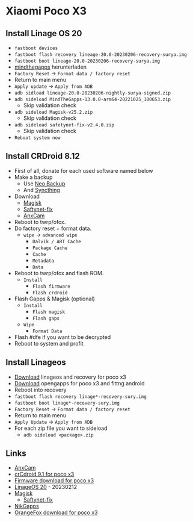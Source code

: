 # Xiaomi Poco X3

## Install Linage OS 20

* `fastboot devices`
* `fastboot flash recovery lineage-20.0-20230206-recovery-surya.img`
* `fastboot boot lineage-20.0-20230206-recovery-surya.img`
* [mindthegapps](https://wiki.lineageos.org/gapps) herunterladen
* `Factory Reset` -> `Format data / factory reset`
* Return to main menu
* `Apply update` -> `Apply from ADB`
* `adb sidload lineage-20.0-20230206-nightly-surya-signed.zip`
* `adb sideload MindTheGapps-13.0.0-arm64-20221025_100653.zip`
  * Skip validation check
* `adb sideload Magisk-v25.2.zip`
  * Skip validation check
* `adb sideload safetynet-fix-v2.4.0.zip`
  * Skip validation check
* `Reboot system now`

## Install CRDroid 8.12

* First of all, donate for each used software named below
* Make a backup 
  * Use [Neo Backup](https://f-droid.org/en/packages/com.machiav3lli.backup/)
  * And [Syncthing](https://f-droid.org/packages/com.nutomic.syncthingandroid/)
* Download
  * [Magisk](https://github.com/topjohnwu/Magisk/releases)
  * [Saftynet-fix](https://github.com/kdrag0n/safetynet-fix/releases)
  * [AnxCam](https://sourceforge.net/projects/miuicamerapocox3/files/MIUICameraPocoX3.zip/download)
* Reboot to twrp/ofox.
* Do factory reset + format data.
  * `wipe` -> `advanced wipe`
    * `Dalvik / ART Cache`
    * `Package Cache`
    * `Cache`
    * `Metadata`
    * `Data`
* Reboot to twrp/ofox and flash ROM.
  * `Install`
    * `Flash firmware`
    * `Flash crdroid`
* Flash Gapps & Magisk (optional)
  * `Install`
    * `Flash magisk`
    * `Flash gaps`
  * `Wipe`
    * `Format Data`
* Flash #dfe if you want to be decrypted
* Reboot to system and profit

## Install Linageos

* [Download](https://download.lineageos.org/surya) linageos and recovery for poco x3
* [Download](https://wiki.lineageos.org/gapps.html) opengapps for poco x3 and fittng android
* Reboot into recovery
* `fastboot flash recovery linage*-recovery-sury.img`
* `fastboot boot linage*-recovery-sury.img`
* `Factory Reset` -> `Format data / factory reset`
* Return to main menu
* `Apply Update` -> `Apply from ADB`
* For each zip file you want to sideload
  * `adb sideload <package>.zip`

## Links

* [AnxCam](https://sourceforge.net/projects/miuicamerapocox3/files/MIUICameraPocoX3.zip/download)
* [crCdroid 9.1 for poco x3](https://crdroid.net/surya/9)
* [Firmware download for poco x3](https://xiaomifirmwareupdater.com/firmware/surya/)
* [LinageOS 20](lineage-20.0-20230206-recovery-surya.img) - 20230212
* [Magisk](https://github.com/topjohnwu/Magisk/releases)
  * [Saftynet-fix](https://github.com/kdrag0n/safetynet-fix/releases)
* [NikGapps](https://sourceforge.net/projects/nikgapps/files/Releases/NikGapps-T/08-Sep-2022/)
* [OrangeFox download for poco x3](https://sourceforge.net/projects/builds-ardjlon/files/surya/recovery/OrangeFox-Unofficial-surya_FBEv2.zip/download)

